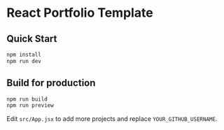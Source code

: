 # React Portfolio Template

## Quick Start

```bash
npm install
npm run dev
```

## Build for production

```bash
npm run build
npm run preview
```

Edit `src/App.jsx` to add more projects and replace `YOUR_GITHUB_USERNAME`.
